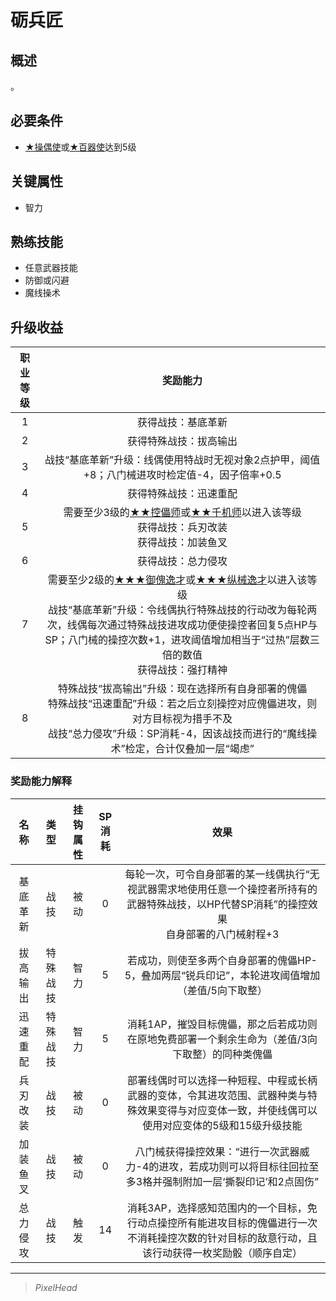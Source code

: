 # 砺兵匠

## 概述

。

## 必要条件

* <a href="../1A-puppet_disciple" target="_blank">★操偶使</a>或<a href="../1B-mech_disciple" target="_blank">★百器使</a>达到5级

## 关键属性

* 智力

## 熟练技能

* 任意武器技能
* 防御或闪避
* 魔线操术

## 升级收益

职业等级|奖励能力
:--:|:--:
1|获得战技：基底革新
2|获得特殊战技：拔高输出
3|战技“基底革新”升级：线偶使用特战时无视对象2点护甲，阈值+8；八门械进攻时检定值-4，因子倍率+0.5
4|获得特殊战技：迅速重配
5|需要至少3级的<a href="../2A-puppetster" target="_blank">★★控儡师</a>或<a href="../2B-mechster" target="_blank">★★千机师</a>以进入该等级<br>获得战技：兵刃改装<br>获得战技：加装鱼叉
6|获得战技：总力侵攻
7|需要至少2级的<a href="../3A-puppet_prodigy" target="_blank">★★★御傀逸才</a>或<a href="../3B-mech_prodigy" target="_blank">★★★纵械逸才</a>以进入该等级<br>战技“基底革新”升级：令线偶执行特殊战技的行动改为每轮两次，线偶每次通过特殊战技进攻成功便使操控者回复5点HP与SP；八门械的操控次数+1，进攻阈值增加相当于“过热”层数三倍的数值<br>获得战技：强打精神
8|特殊战技“拔高输出”升级：现在选择所有自身部署的傀儡<br>特殊战技“迅速重配”升级：若之后立刻操控对应傀儡进攻，则对方目标视为措手不及<br>战技“总力侵攻”升级：SP消耗-4，因该战技而进行的“魔线操术”检定，合计仅叠加一层“竭虑”

### 奖励能力解释

名称|类型|挂钩属性|SP消耗|效果
:--:|:--:|:--:|:--:|:--:
基底革新|战技|被动|0|每轮一次，可令自身部署的某一线偶执行“无视武器需求地使用任意一个操控者所持有的武器特殊战技，以HP代替SP消耗”的操控效果<br>自身部署的八门械射程+3
拔高输出|特殊战技|智力|5|若成功，则使至多两个自身部署的傀儡HP-5，叠加两层“锐兵印记”，本轮进攻阈值增加（差值/5向下取整）
迅速重配|特殊战技|智力|5|消耗1AP，摧毁目标傀儡，那之后若成功则在原地免费部署一个剩余生命为（差值/3向下取整）的同种类傀儡
兵刃改装|战技|被动|0|部署线偶时可以选择一种短程、中程或长柄武器的变体，令其进攻范围、武器种类与特殊效果变得与对应变体一致，并使线偶可以使用对应变体的5级和15级升级技能
加装鱼叉|战技|被动|0|八门械获得操控效果：“进行一次武器威力-4的进攻，若成功则可以将目标往回拉至多3格并强制附加一层‘撕裂印记’和2点固伤”
总力侵攻|战技|触发|14|消耗3AP，选择感知范围内的一个目标，免行动点操控所有能进攻目标的傀儡进行一次不消耗操控次数的针对目标的敌意行动，且该行动获得一枚奖励骰（顺序自定）

---

> *PixelHead*